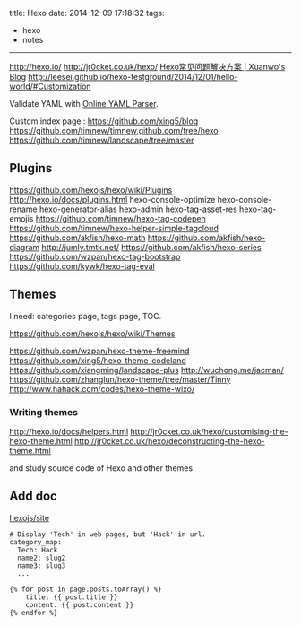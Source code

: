 title: Hexo
date: 2014-12-09 17:18:32
tags:
- hexo
- notes
---

http://hexo.io/
http://jr0cket.co.uk/hexo/
[Hexo常见问题解决方案 | Xuanwo's Blog](http://xuanwo.org/2014/08/14/hexo-usual-problem/)
http://leesei.github.io/hexo-testground/2014/12/01/hello-world/#Customization

Validate YAML with [Online YAML Parser](http://yaml-online-parser.appspot.com/).

<!-- more -->

Custom index page :
https://github.com/xing5/blog
https://github.com/timnew/timnew.github.com/tree/hexo https://github.com/timnew/landscape/tree/master

## Plugins

https://github.com/hexojs/hexo/wiki/Plugins
http://hexo.io/docs/plugins.html
[](about:blank)
hexo-console-optimize
hexo-console-rename
hexo-generator-alias
hexo-admin
hexo-tag-asset-res
hexo-tag-emojis
https://github.com/timnew/hexo-tag-codepen
https://github.com/timnew/hexo-helper-simple-tagcloud
https://github.com/akfish/hexo-math
https://github.com/akfish/hexo-diagram http://jumly.tmtk.net/
https://github.com/akfish/hexo-series
https://github.com/wzpan/hexo-tag-bootstrap
https://github.com/kywk/hexo-tag-eval

## Themes

I need: categories page, tags page, TOC.

https://github.com/hexojs/hexo/wiki/Themes

https://github.com/wzpan/hexo-theme-freemind
https://github.com/xing5/hexo-theme-codeland
https://github.com/xiangming/landscape-plus
http://wuchong.me/jacman/
https://github.com/zhanglun/hexo-theme/tree/master/Tinny
http://www.hahack.com/codes/hexo-theme-wixo/

### Writing themes

http://hexo.io/docs/helpers.html
http://jr0cket.co.uk/hexo/customising-the-hexo-theme.html
http://jr0cket.co.uk/hexo/deconstructing-the-hexo-theme.html

and study source code of Hexo and other themes


## Add doc

[hexojs/site](https://github.com/hexojs/site)

```
# Display 'Tech' in web pages, but 'Hack' in url.
category_map:
  Tech: Hack
  name2: slug2
  name3: slug3
  ...
```

```
{% for post in page.posts.toArray() %}
    title: {{ post.title }}
    content: {{ post.content }}
{% endfor %}
```
